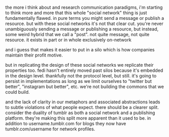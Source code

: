 the more i think about and research communication paradigms, i'm starting to think more and more that this whole "social network" thing is just fundamentally flawed. in pure terms you might send a message or publish a resource. but with these social networks it's not that clear cut. you're never unambiguously sending a message or publishing a resource, but instead, some weird hybrid that we call a "post". not quite message, not quite resource. it exists in part or in whole exclusively on-network

and i guess that makes it easier to put in a silo which is how companies maintain their profit motive.

but in replicating the design of these social networks we replicate their properties too. fedi hasn't entirely moved past silos because it's embedded in the design level. thankfully not the protocol level, but still. it's going to persist in implementations as long as we limit ourselves to "twitter but better", "instagram but better", etc. we're not building the commons that we could build.

and the lack of clarity in our metaphors and associated abstractions leads to subtle violations of what people expect. there should be a clearer split. consider the duality of tumblr as both a social network and a publishing platform. they're making this split more apparent than it used to be. in addition to username.tumblr.com for blogs they now have tumblr.com/username for network profiles.